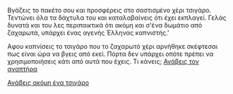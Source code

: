 Βγάζεις το πακέτο σου και προσφέρεις στο σαστισμένο χέρι τσιγάρο.
Τεντώνει όλα τα δάχτυλα του και καταλαβαίνεις ότι έχει εκπλαγεί. Γελάς
δυνατά και του λες περιπαικτικά ότι ακόμη και σ'ένα δωμάτιο από ζαχαρωτά,
υπάρχει ένας αγενής Έλληνας καπνιστής.'

Αφου καπνίσεις το τσιγάρο που το ζαχαρωτό χέρι αρνήθηκε σκέφτεσαι
πως είναι ώρα να βγεις από εκεί. Πόρτα δεν υπάρχει οπότε πρέπει
να χρησιμοποιήσεις κάτι από αυτά που έχεις. Τι κάνεις;
[Ανάβεις τον αναπτήρα](set_it_on_fire/set_it_on_fire.md)

[Ανάβεις ακόμη ένα τσιγάρο](intimacy/intimacy.md)